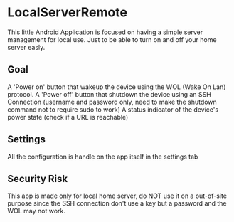 # LocalServerRemote

This little Android Application is focused on having a simple server management for local use.
Just to be able to turn on and off your home server easly.

## Goal
A 'Power on' button that wakeup the device using the WOL (Wake On Lan) protocol.
A 'Power off' button that shutdown the device using an SSH Connection (username and password only, need to make the shutdown command not to require sudo to work)
A status indicator of the device's power state (check if a URL is reachable)

## Settings
All the configuration is handle on the app itself in the settings tab

## Security Risk

This app is made only for local home server, do NOT use it on a out-of-site purpose since the SSH connection don't use a key but a password and the WOL may not work.
